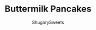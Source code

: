 ---
layout: ../../layouts/MarkdownPostLayout.astro
title: Buttermilk Pancakes
author: ShugarySweets
pubDate: 2020-03-06
description: "Light and fluffy Buttermilk Pancakes are the best thing to happen to your breakfast table. Drizzled with an easy berry syrup and served with a pat of warm butter, these flapjacks are pancake perfection."
image_url: https://www.shugarysweets.com/wp-content/uploads/2020/03/buttermilk-pancakes-9267-scaled.jpg
tags: ["Breakfast and Brunch","American"]
calories: 79
protein: 2
carbohydrates: 12
fats: 3
fiber: 0
ingredients: ["½ cup frozen berries ","2 tablespoons water","2 tablespoons maple syrup","2 cups all-purpose flour","2 teaspoons baking powder","1 teaspoon baking soda","¾ teaspoon salt","2 tablespoons sugar","2 cups buttermilk","4 tablespoons melted butter, plus more for cooking","2 eggs","1 teaspoon vanilla extract"]
serves: 24
time: "40 minutes"
prepTime: "15 minutes"
instructions: ["Mix dry ingredients together in a large bowl. Whisk in buttermilk, butter, eggs, and vanilla. Mix just until combined. Batter will be slightly lumpy. Let rest for 5 to 10 minutes.","Meanwhile, preheat skillet or griddle over medium heat.","When skillet is sizzling hot, melt 1 tablespoon butter or coconut oil. Carefully pour or ladle about ¼ cup batter per pancake (I can fit 4 silver dollar sized pancakes in my 12” skillet at a time).","When batter starts to bubble near the edges of pancake, it’s time to flip. Cook other side for about 1 minute, or until golden brown.","Remove to warming plate and continue cooking remaining batter as above.","Serve warm with butter and syrup or your favorite pancake toppings.","Place water and berries in a small saucepan and heat, covered, until water starts to boil.","Turn burner down to low, uncover and simmer until berries are soft and half of the water has cooked off, stirring occasionally.","Smash berries a bit with back of a spoon to release juices. You could also puree in a blender at this point if you don’t like lumpy syrup (I never do, I don’t mind the lumps)","Add syrup and stir and allow to heat through for a couple more minutes."]
nutrition: ["79 calories","12 grams carbohydrates","21 milligrams cholesterol","3 grams fat","0 grams fiber","2 grams protein","1 grams saturated fat","220 grams sodium","3 grams sugar","0 grams trans fat","1 grams unsaturated fat"]
---